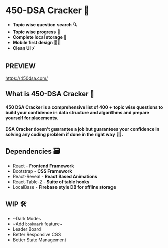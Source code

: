 # 450-DSA Cracker 🚀

- **Topic wise question search 🔍**
- **Topic wise progress 🧐**
- **Complete local storage 📂**
- **Mobile first design ✌🏻**
- **Clean UI ⚡**

 ## PREVIEW
 https://450dsa.com/

## What is 450-DSA Cracker 🤔

#### 450 DSA Cracker is a comprehensive list of 400 + topic wise questions to build your confidence in data structure and algorithms and prepare yourself for placements.

#### DSA Cracker doesn't guarantee a job but guarantees your confidence in solving any coding problem if done in the right way 👍🏻.

## Dependencies 🗃

- React - **Frontend Framework**
- Bootstrap - **CSS Framework**
- React-Reveal - **React Based Animations**
- React-Table-2 - **Suite of table hooks**
- LocalBase - **Firebase style DB for offline storage**

## WIP 🛠

- ~Dark Mode~
- ~Add `bookmark` feature~
- Leader Board
- Better Responsive CSS
- Better State Management


